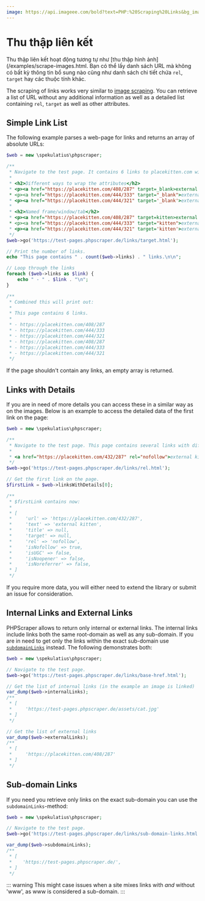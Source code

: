 ```yaml
---
image: https://api.imageee.com/bold?text=PHP:%20Scraping%20Links&bg_image=https://images.unsplash.com/photo-1542762933-ab3502717ce7
---
```


# Thu thập liên kết

Thu thập liên kết hoạt động tương tự như [thu thập hình ảnh](/examples/scrape-images.html. Bạn có thể lấy danh sách URL mà không có bất kỳ thông tin bổ sung nào cũng như danh sách chi tiết chứa `rel`, ` target` hay các thuộc tính khác.

The scraping of links works very similar to [image scraping](/examples/scrape-images.html). You can retrieve a list of URL without any additional information as well as a detailed list containing `rel`, `target` as well as other attributes.

## Simple Link List

The following example parses a web-page for links and returns an array of absolute URLs:

```php
$web = new \spekulatius\phpscraper;

/**
 * Navigate to the test page. It contains 6 links to placekitten.com with different attributes:
 *
 * <h2>Different ways to wrap the attributes</h2>
 * <p><a href="https://placekitten.com/408/287" target=_blank>external kitten</a></p>
 * <p><a href="https://placekitten.com/444/333" target="_blank">external kitten</a></p>
 * <p><a href="https://placekitten.com/444/321" target='_blank'>external kitten</a></p>
 *
 * <h2>Named frame/window/tab</h2>
 * <p><a href="https://placekitten.com/408/287" target=kitten>external kitten</a></p>
 * <p><a href="https://placekitten.com/444/333" target="kitten">external kitten</a></p>
 * <p><a href="https://placekitten.com/444/321" target='kitten'>external kitten</a></p>
 */
$web->go('https://test-pages.phpscraper.de/links/target.html');

// Print the number of links.
echo "This page contains " . count($web->links) . " links.\n\n";

// Loop through the links
foreach ($web->links as $link) {
    echo " - " . $link . "\n";
}

/**
 * Combined this will print out:
 *
 * This page contains 6 links.
 *
 * - https://placekitten.com/408/287
 * - https://placekitten.com/444/333
 * - https://placekitten.com/444/321
 * - https://placekitten.com/408/287
 * - https://placekitten.com/444/333
 * - https://placekitten.com/444/321
 */
```

If the page shouldn't contain any links, an empty array is returned.


## Links with Details

If you are in need of more details you can access these in a similar way as on the images. Below is an example to access the detailed data of the first link on the page:

```php
$web = new \spekulatius\phpscraper;

/**
 * Navigate to the test page. This page contains several links with different rel attributes. To save space only the first one:
 *
 * <a href="https://placekitten.com/432/287" rel="nofollow">external kitten</a>
 */
$web->go('https://test-pages.phpscraper.de/links/rel.html');

// Get the first link on the page.
$firstLink = $web->linksWithDetails[0];

/**
 * $firstLink contains now:
 *
 * [
 *     'url' => 'https://placekitten.com/432/287',
 *     'text' => 'external kitten',
 *     'title' => null,
 *     'target' => null,
 *     'rel' => 'nofollow',
 *     'isNofollow' => true,
 *     'isUGC' => false,
 *     'isNoopener' => false,
 *     'isNoreferrer' => false,
 * ]
 */
```

If you require more data, you will either need to extend the library or submit an issue for consideration.


## Internal Links and External Links

PHPScraper allows to return only internal or external links. The internal links include links both the same root-domain as well as any sub-domain. If you are in need to get only the links within the exact sub-domain use [`subdomainLinks`](#sub-domain-links) instead. The following demonstrates both:

```php
$web = new \spekulatius\phpscraper;

// Navigate to the test page.
$web->go('https://test-pages.phpscraper.de/links/base-href.html');

// Get the list of internal links (in the example an image is linked)
var_dump($web->internalLinks);
/**
 * [
 *     'https://test-pages.phpscraper.de/assets/cat.jpg'
 * ]
 */

// Get the list of external links
var_dump($web->externalLinks);
/**
 * [
 *     'https://placekitten.com/408/287'
 * ]
 */
```

## Sub-domain Links

If you need you retrieve only links on the exact sub-domain you can use the `subdomainLinks`-method:

```php
$web = new \spekulatius\phpscraper;

// Navigate to the test page.
$web->go('https://test-pages.phpscraper.de/links/sub-domain-links.html');

var_dump($web->subdomainLinks);
/**
 * [
 *    'https://test-pages.phpscraper.de/',
 * ]
 */
```

::: warning
This might case issues when a site mixes links with *and* without 'www', as www is considered a sub-domain.
:::
